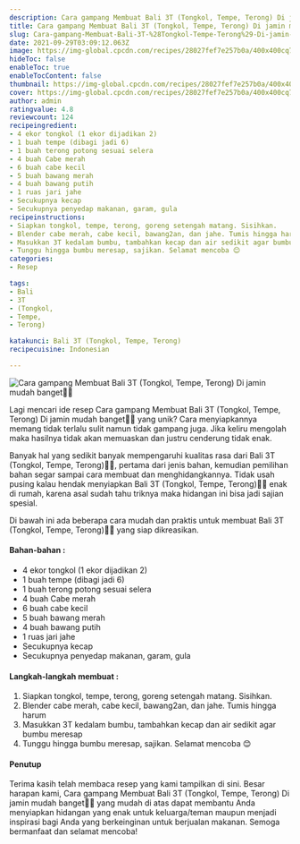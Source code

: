 ```yaml
---
description: Cara gampang Membuat Bali 3T (Tongkol, Tempe, Terong) Di jamin mudah banget"
title: Cara gampang Membuat Bali 3T (Tongkol, Tempe, Terong) Di jamin mudah banget
slug: Cara-gampang-Membuat-Bali-3T-%28Tongkol-Tempe-Terong%29-Di-jamin-mudah-banget
date: 2021-09-29T03:09:12.063Z
image: https://img-global.cpcdn.com/recipes/28027fef7e257b0a/400x400cq70/photo.jpg
hideToc: false
enableToc: true
enableTocContent: false
thumbnail: https://img-global.cpcdn.com/recipes/28027fef7e257b0a/400x400cq70/photo.jpg
cover: https://img-global.cpcdn.com/recipes/28027fef7e257b0a/400x400cq70/photo.jpg
author: admin
ratingvalue: 4.8
reviewcount: 124
recipeingredient:
- 4 ekor tongkol (1 ekor dijadikan 2)
- 1 buah tempe (dibagi jadi 6)
- 1 buah terong potong sesuai selera
- 4 buah Cabe merah
- 6 buah cabe kecil
- 5 buah bawang merah
- 4 buah bawang putih
- 1 ruas jari jahe
- Secukupnya kecap
- Secukupnya penyedap makanan, garam, gula
recipeinstructions:
- Siapkan tongkol, tempe, terong, goreng setengah matang. Sisihkan.
- Blender cabe merah, cabe kecil, bawang2an, dan jahe. Tumis hingga harum
- Masukkan 3T kedalam bumbu, tambahkan kecap dan air sedikit agar bumbu meresap
- Tunggu hingga bumbu meresap, sajikan. Selamat mencoba 😊
categories:
- Resep

tags:
- Bali
- 3T
- (Tongkol,
- Tempe,
- Terong)

katakunci: Bali 3T (Tongkol, Tempe, Terong)
recipecuisine: Indonesian

---
```


![Cara gampang Membuat Bali 3T (Tongkol, Tempe, Terong) Di jamin mudah banget👩‍🍳](https://img-global.cpcdn.com/recipes/28027fef7e257b0a/400x400cq70/photo.jpg)

Lagi mencari ide resep Cara gampang Membuat Bali 3T (Tongkol, Tempe, Terong) Di jamin mudah banget👩‍🍳 yang unik? Cara menyiapkannya memang tidak terlalu sulit namun tidak gampang juga. Jika keliru mengolah maka hasilnya tidak akan memuaskan dan justru cenderung tidak enak.

Banyak hal yang sedikit banyak mempengaruhi kualitas rasa dari Bali 3T (Tongkol, Tempe, Terong)👩‍🍳, pertama dari jenis bahan, kemudian pemilihan bahan segar sampai cara membuat dan menghidangkannya. Tidak usah pusing kalau hendak menyiapkan Bali 3T (Tongkol, Tempe, Terong)👩‍🍳 enak di rumah, karena asal sudah tahu triknya maka hidangan ini bisa jadi sajian spesial.

Di bawah ini ada beberapa cara mudah dan praktis untuk membuat Bali 3T (Tongkol, Tempe, Terong)👩‍🍳 yang siap dikreasikan.

<!--inarticleads1-->

#### Bahan-bahan :

- 4 ekor tongkol (1 ekor dijadikan 2)
- 1 buah tempe (dibagi jadi 6)
- 1 buah terong potong sesuai selera
- 4 buah Cabe merah
- 6 buah cabe kecil
- 5 buah bawang merah
- 4 buah bawang putih
- 1 ruas jari jahe
- Secukupnya kecap
- Secukupnya penyedap makanan, garam, gula

<!--inarticleads2-->

#### Langkah-langkah membuat :

1. Siapkan tongkol, tempe, terong, goreng setengah matang. Sisihkan.
1. Blender cabe merah, cabe kecil, bawang2an, dan jahe. Tumis hingga harum
1. Masukkan 3T kedalam bumbu, tambahkan kecap dan air sedikit agar bumbu meresap
1. Tunggu hingga bumbu meresap, sajikan. Selamat mencoba 😊

#### Penutup

Terima kasih telah membaca resep yang kami tampilkan di sini. Besar harapan kami, Cara gampang Membuat Bali 3T (Tongkol, Tempe, Terong) Di jamin mudah banget👩‍🍳 yang mudah di atas dapat membantu Anda menyiapkan hidangan yang enak untuk keluarga/teman maupun menjadi inspirasi bagi Anda yang berkeinginan untuk berjualan makanan. Semoga bermanfaat dan selamat mencoba!